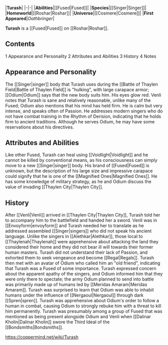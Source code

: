 |**Turash**|
|-|-|
|**Abilities**|[[Fused\|Fused]]|
|**Species**|[[Singer\|Singer]]|
|**Homeworld**|[[Roshar\|Roshar]]|
|**Universe**|[[Cosmere\|Cosmere]]|
|**First Appeared**|*Oathbringer*|

**Turash** is a [[Fused\|Fused]] on [[Roshar\|Roshar]].

## Contents

1 Appearance and Personality
2 Attributes and Abilities
3 History
4 Notes


## Appearance and Personality
The [[Singer\|singer]] body that Turash uses during the [[Battle of Thaylen Field\|Battle of Thaylen Field]] is "hulking", with large carapace armor; [[Odium\|Odium]] says that the new body suits him. His eyes glow red.
Venli notes that Turash is sane and relatively reasonable, unlike many of the Fused; Odium also mentions that his mind has held firm. He is calm but very intense, and speaks often of Passion. He addresses modern singers who do not have combat training in the Rhythm of Derision, indicating that he holds firm to ancient traditions. Although he serves Odium, he may have some reservations about his directives.

## Attributes and Abilities
Like other Fused, Turash can heal using [[Voidlight\|Voidlight]] and he cannot be killed by conventional means, as his consciousness can simply move to a new [[Singer\|singer]] body. His brand of [[Fused\|Fused]] is unknown, but the description of his large size and impressive carapace could signify that he is one of the [[Magnified Ones\|Magnified Ones]].
He has some knowledge of military strategy, as he and Odium discuss the value of invading [[Thaylen City\|Thaylen City]].

## History
After [[Venli\|Venli]] arrived in [[Thaylen City\|Thaylen City]], Turash told her to accompany him to the battlefield and handed her a sword. Venli was in [[Envoyform\|envoyform]] and Turash needed her to translate as he addressed assembled [[Singer\|singers]] who did not speak his ancient language. Unlike the singers in [[Alethkar\|Alethkar]], those local to [[Thaylenah\|Thaylenah]] were apprehensive about attacking the land they considered their home and they did not bear ill will towards their former human masters. Turash did not understand their lack of Passion, and exhorted them to seek vengeance and become [[Regal\|Regals]].
Turash then met with an avatar of Odium who called him an "old friend", indicating that Turash was a Fused of some importance. Turash expressed concern about the apparent apathy of the singers, and Odium informed him that they were only there to spectate; the army Odium planned to send into battle was primarily made up of humans led by [[Meridas Amaram\|Meridas Amaram]]. Turash was surprised to learn that Odium was able to inhabit humans under the influence of [[Nergaoul\|Nergaoul]] through dark [[Spren\|spren]]. Turash was apprehensive about Odium's order to follow a human in combat, causing Odium to strongly rebuke him with a threat to kill him permanently. Turash was presumably among a group of Fused that was mentioned as being present alongside Odium and Venli when [[Dalinar Kholin\|Dalinar Kholin]] swore the Third Ideal of the [[Bondsmiths\|Bondsmiths]].



https://coppermind.net/wiki/Turash